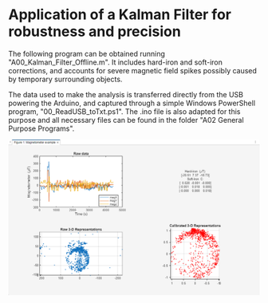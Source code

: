 # Application of a Kalman Filter for robustness and precision

The following program can be obtained running "A00_Kalman_Filter_Offline.m". It includes hard-iron and soft-iron corrections, and accounts for severe magnetic field spikes possibly caused by temporary surrounding objects.

The data used to make the analysis is transferred directly from the USB powering the Arduino, and captured through a simple Windows PowerShell program, "00_ReadUSB_toTxt.ps1". The .ino file is also adapted for this purpose and all necessary files can be found in the folder "A02 General Purpose Programs".

![Magnetometer](KalmanFilter.png)
